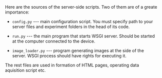 Here are the sources of the server-side scripts. Two of them are of a greate
importance:

* `config.py` --- main configuration script. You must specify path to your
server files and experiment folders in the head of its code.

* `run.py` --- the main program that starts WSGI server. Should be started at the
computer connected to the device.

* `image_loader.py` --- program generating images at the side of the server. 
WSGI process should have rights for executing it.

The rest files are used in formation of HTML pages, operating data aquisition
script etc.
